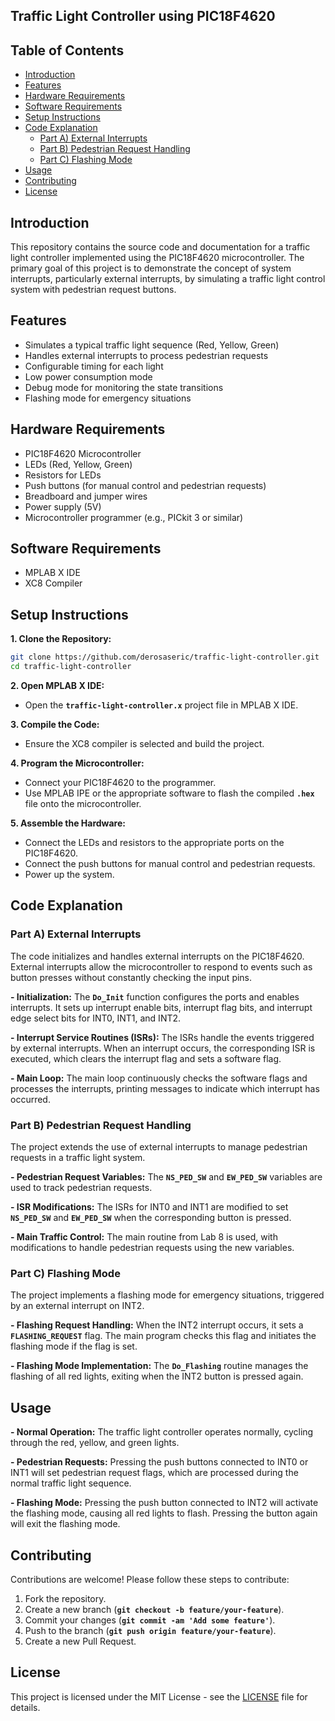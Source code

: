 ## Traffic Light Controller using PIC18F4620

## Table of Contents

- [Introduction](#introduction)
- [Features](#features)
- [Hardware Requirements](#hardware-requirements)
- [Software Requirements](#software-requirements)
- [Setup Instructions](#setup-instruction)
- [Code Explanation](#code-explanation)
    - [Part A) External Interrupts](#part-a-external-interrupts)
    - [Part B) Pedestrian Request Handling](#part-b-pedestrian-request-handling)
    - [Part C) Flashing Mode](#part-c-flashing-mode)
- [Usage](#usage)
- [Contributing](#contributing)
- [License](#lincense)

## Introduction

This repository contains the source code and documentation for a traffic light controller implemented using the PIC18F4620 microcontroller. The primary goal of this project is to demonstrate the concept of system interrupts, particularly external interrupts, by simulating a traffic light control system with pedestrian request buttons.

## Features

- Simulates a typical traffic light sequence (Red, Yellow, Green)
- Handles external interrupts to process pedestrian requests
- Configurable timing for each light
- Low power consumption mode
- Debug mode for monitoring the state transitions
- Flashing mode for emergency situations

## Hardware Requirements

- PIC18F4620 Microcontroller
- LEDs (Red, Yellow, Green)
- Resistors for LEDs
- Push buttons (for manual control and pedestrian requests)
- Breadboard and jumper wires
- Power supply (5V)
- Microcontroller programmer (e.g., PICkit 3 or similar)

## Software Requirements

- MPLAB X IDE
- XC8 Compiler

## Setup Instructions

**1. Clone the Repository:**

```bash
git clone https://github.com/derosaseric/traffic-light-controller.git
cd traffic-light-controller
```

**2. Open MPLAB X IDE:**
- Open the **`traffic-light-controller.x`** project file in MPLAB X IDE.

**3. Compile the Code:**
- Ensure the XC8 compiler is selected and build the project.

**4. Program the Microcontroller:**
- Connect your PIC18F4620 to the programmer.
- Use MPLAB IPE or the appropriate software to flash the compiled **`.hex`** file onto the microcontroller.

**5. Assemble the Hardware:**
- Connect the LEDs and resistors to the appropriate ports on the PIC18F4620.
- Connect the push buttons for manual control and pedestrian requests.
- Power up the system.

## Code Explanation

### Part A) External Interrupts

The code initializes and handles external interrupts on the PIC18F4620. External interrupts allow the microcontroller to respond to events such as button presses without constantly checking the input pins.

**- Initialization:**
The **`Do_Init`** function configures the ports and enables interrupts. It sets up interrupt enable bits, interrupt flag bits, and interrupt edge select bits for INT0, INT1, and INT2.

**- Interrupt Service Routines (ISRs):**
The ISRs handle the events triggered by external interrupts. When an interrupt occurs, the corresponding ISR is executed, which clears the interrupt flag and sets a software flag.

**- Main Loop:**
The main loop continuously checks the software flags and processes the interrupts, printing messages to indicate which interrupt has occurred.

### Part B) Pedestrian Request Handling

The project extends the use of external interrupts to manage pedestrian requests in a traffic light system.

**- Pedestrian Request Variables:**
The **`NS_PED_SW`** and **`EW_PED_SW`** variables are used to track pedestrian requests.

**- ISR Modifications:**
The ISRs for INT0 and INT1 are modified to set **`NS_PED_SW`** and **`EW_PED_SW`** when the corresponding button is pressed.

**- Main Traffic Control:**
The main routine from Lab 8 is used, with modifications to handle pedestrian requests using the new variables.

### Part C) Flashing Mode

The project implements a flashing mode for emergency situations, triggered by an external interrupt on INT2.

**- Flashing Request Handling:**
When the INT2 interrupt occurs, it sets a **`FLASHING_REQUEST`** flag. The main program checks this flag and initiates the flashing mode if the flag is set.

**- Flashing Mode Implementation:**
The **`Do_Flashing`** routine manages the flashing of all red lights, exiting when the INT2 button is pressed again.

## Usage

**- Normal Operation:**
The traffic light controller operates normally, cycling through the red, yellow, and green lights.

**- Pedestrian Requests:**
Pressing the push buttons connected to INT0 or INT1 will set pedestrian request flags, which are processed during the normal traffic light sequence.

**- Flashing Mode:**
Pressing the push button connected to INT2 will activate the flashing mode, causing all red lights to flash. Pressing the button again will exit the flashing mode.

## Contributing
Contributions are welcome! Please follow these steps to contribute:

1. Fork the repository.
2. Create a new branch (**`git checkout -b feature/your-feature`**).
3. Commit your changes (**`git commit -am 'Add some feature'`**).
4. Push to the branch (**`git push origin feature/your-feature`**).
5. Create a new Pull Request.

## License

This project is licensed under the MIT License - see the [LICENSE](LICENSE) file for details.
